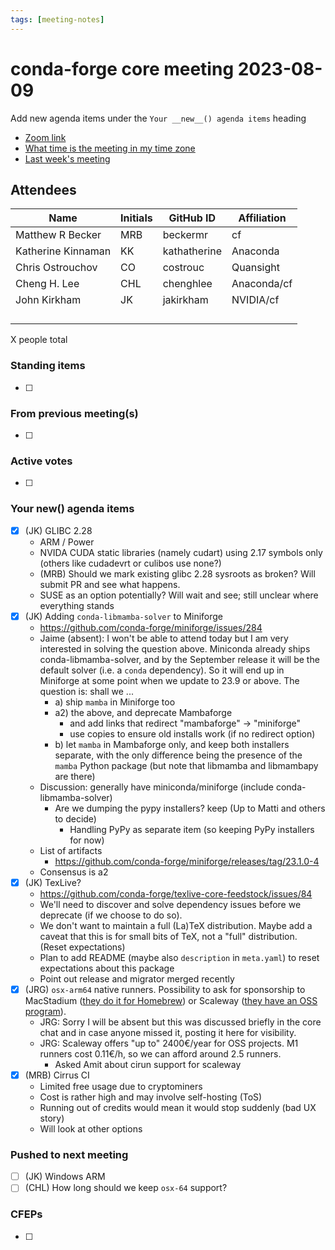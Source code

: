 ```yaml
---
tags: [meeting-notes]
---
```

# conda-forge core meeting 2023-08-09

Add new agenda items under the `Your __new__() agenda items` heading

- [Zoom link](https://zoom.us/j/9138593505?pwd=SWh3dE1IK05LV01Qa0FJZ1ZpMzJLZz09)
- [What time is the meeting in my time zone](https://dateful.com/convert/utc?t=5pm)
- [Last week's meeting](https://hackmd.io/#REPLACE_ME#)

## Attendees

| Name                    | Initials | GitHub ID        | Affiliation                 |
| ----------------------- | -------- | ---------------  | --------------------------- |
| Matthew R Becker        |  MRB     | beckermr         |           cf                |
| Katherine Kinnaman      |  KK      | kathatherine     | Anaconda                    |
| Chris Ostrouchov        |  CO      | costrouc         | Quansight                   |
| Cheng H. Lee            | CHL      | chenghlee        | Anaconda/cf                 |
| John Kirkham            | JK       | jakirkham        | NVIDIA/cf                   |
|                         |          |                  |                             |
|                         |          |                  |                             |
|                         |          |                  |                             |
|                         |          |                  |                             |

X people total

### Standing items

- [ ]

### From previous meeting(s)

- [ ]

### Active votes

- [ ]

### Your __new__() agenda items

- [x] (JK) GLIBC 2.28
    - ARM / Power
    - NVIDA CUDA static libraries (namely cudart) using 2.17 symbols only (others like cudadevrt or culibos use none?)
    - (MRB) Should we mark existing glibc 2.28 sysroots as broken? Will submit PR and see what happens.
    - SUSE as an option potentially? Will wait and see; still unclear where everything stands
- [x] (JK) Adding `conda-libmamba-solver` to Miniforge
    - https://github.com/conda-forge/miniforge/issues/284
    - Jaime (absent): I won't be able to attend today but I am very interested in solving the question above. Miniconda already ships conda-libmamba-solver, and by the September release it will be the default solver (i.e. a `conda` dependency). So it will end up in Miniforge at some point when we update to 23.9 or above. The question is: shall we ...
      - a) ship `mamba` in Miniforge too
      - a2) the above, and deprecate Mambaforge
          - and add links that redirect "mambaforge" -> "miniforge"
          - use copies to ensure old installs work (if no redirect option)
      - b) let `mamba` in Mambaforge only, and keep both installers separate, with the only difference being the presence of the `mamba` Python package (but note that libmamba and libmambapy are there)
     - Discussion: generally have miniconda/miniforge (include conda-libmamba-solver)
         - Are we dumping the pypy installers? keep (Up to Matti and others to decide)
             - Handling PyPy as separate item (so keeping PyPy installers for now)
     - List of artifacts
         - https://github.com/conda-forge/miniforge/releases/tag/23.1.0-4
     - Consensus is a2
- [x] (JK) TexLive?
    - https://github.com/conda-forge/texlive-core-feedstock/issues/84
    - We'll need to discover and solve dependency issues before we deprecate (if we choose to do so).
    - We don't want to maintain a full (La)TeX distribution.  Maybe add a caveat that this is for small bits of TeX, not a "full" distribution. (Reset expectations)
    - Plan to add README (maybe also `description` in `meta.yaml`) to reset expectations about this package
    - Point out release and migrator merged recently
- [x] (JRG) `osx-arm64` native runners. Possibility to ask for sponsorship to MacStadium ([they do it for Homebrew](https://www.macstadium.com/customers/homebrew)) or Scaleway ([they have an OSS program](https://www.scaleway.com/en/about-us/open-source-program/)).
  - JRG: Sorry I will be absent but this was discussed briefly in the core chat and in case anyone missed it, posting it here for visibility.
  - JRG: Scaleway offers "up to" 2400€/year for OSS projects. M1 runners cost 0.11€/h, so we can afford around 2.5 runners.
      - Asked Amit about cirun support for scaleway
- [x] (MRB) Cirrus CI
    - Limited free usage due to cryptominers
    - Cost is rather high and may involve self-hosting (ToS)
    - Running out of credits would mean it would stop suddenly (bad UX story)
    - Will look at other options

### Pushed to next meeting

- [ ] (JK) Windows ARM
- [ ] (CHL) How long should we keep `osx-64` support?

### CFEPs

- [ ]
